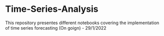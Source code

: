 # Time-Series-Analysis
This repository presentes different notebooks covering the implementation of time series forecasting (On goign) - 29/1/2022
